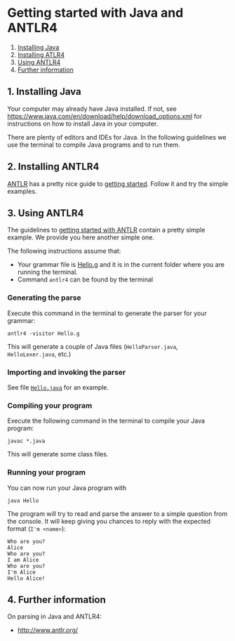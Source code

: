 # Getting started with Java and ANTLR4

1. [Installing Java](#1-installing-java)
2. [Installing ATLR4](#2-installing-antlr4)
3. [Using ANTLR4](#3-using-antlr4)
4. [Further information](#4-further-information)

## 1. Installing Java

Your computer may already have Java installed. If not, see https://www.java.com/en/download/help/download_options.xml for instructions on how to install Java in your computer.

There are plenty of editors and IDEs for Java. In the following guidelines we use the terminal to compile Java programs and to run them.

## 2. Installing ANTLR4

[ANTLR](http://www.antlr.org/) has a pretty nice guide to [getting started](https://github.com/antlr/antlr4/blob/master/doc/getting-started.md). Follow it and try the simple examples.

## 3. Using ANTLR4

The guidelines to [getting started with ANTLR](https://github.com/antlr/antlr4/blob/master/doc/getting-started.md) contain a pretty simple example. We provide you here another simple one.

The following instructions assume that:
- Your grammar file is [Hello.g](hello/Hello.g) and it is in the current folder where you are running the terminal.
- Command `antlr4` can be found by the terminal


### Generating the parse

Execute this command in the terminal to generate the parser for your grammar:

```
antlr4 -visitor Hello.g
```

This will generate a couple of Java files (`HelloParser.java`, `HelloLexer.java`, etc.)

### Importing and invoking the parser

See file [`Hello.java`](hello/Hello.java) for an example.

### Compiling your program

Execute the following command in the terminal to compile your Java program:

```
javac *.java
```

This will generate some class files.

### Running your program

You can now run your Java program with 

```
java Hello
```

The program will try to read and parse the answer to a simple question from the console. It will keep giving you chances to reply with the expected format (`I'm <name>`):

```
Who are you?
Alice
Who are you?
I am Alice
Who are you?
I'm Alice
Hello Alice!
```

## 4. Further information

On parsing in Java and ANTLR4:
* http://www.antlr.org/

